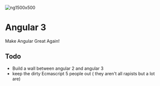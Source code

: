 ![ng1500x500](https://cloud.githubusercontent.com/assets/15179586/10563407/d2e80206-7580-11e5-8c7a-4e111f8675d2.png)


# Angular 3
Make Angular Great Again!

## Todo
 * Build a wall between angular 2 and angular 3
 * keep the dirty Ecmascript 5 people out ( they aren't all rapists but a lot are)
